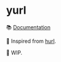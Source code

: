 # yurl

📚 [Documentation](https://gurleensethi.github.io/yurl/)

🌟 Inspired from [hurl](https://hurl.dev).

🔨 WIP.